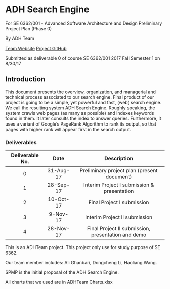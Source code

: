 # ADH Search Engine

For SE 6362/001 - Advanced Software Architecture and Design
Preliminary Project Plan (Phase 0)

By ADH Team

[Team Website](http://paris.utdallas.edu/adhteam/)
[Project GitHub](https://github.com/ADHTeam/ADH-Search-Engine)

Submitted as deliverable 0 of course SE 6362/001 2017 Fall Semester 1 on 8/30/17 


## Introduction

This document presents the overview, organization, and managerial and technical process associated to our search engine.
Final product of our project is going to be a simple, yet powerful and fast, (web) search engine. We call the resulting
system ADH Search Engine. Roughly speaking, the system crawls web pages (as many as possible) and indexes keywords found
in them. It later consults the index to answer queries. Furthermore, it uses a variant of Google’s PageRank Algorithm to
rank its output, so that pages with higher rank will appear first in the search output.

### Deliverables
|**Deliverable No.**|**Date**  |**Description**                                     |
|:-----------------:|:--------:|:--------------------------------------------------:|
|0                  |31-Aug-17 |Preliminary project plan (present document)         |
|1                  |28-Sep-17 |Interim Project I submission & presentation         |
|2                  |10-Oct-17 |Final Project I submission                          |
|3                  |9-Nov-17  |Interim Project II submission                       |
|4                  |28-Nov-17 |Final Project II submission, presentation and demo  |



This is an ADHTeam project. This project only use for study purpose of SE 6362.

Our team member includes: Ali Ghanbari, Dongcheng Li, Haoliang Wang.

SPMP is the initial proposal of the ADH Search Engine.

All charts that we used are in ADHTeam Charts.xlsx
